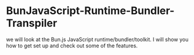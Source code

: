 # BunJavaScript-Runtime-Bundler-Transpiler
 we will look at the Bun.js JavaScript runtime/bundler/toolkit. I will show you how to get set up and check out some of the features.
